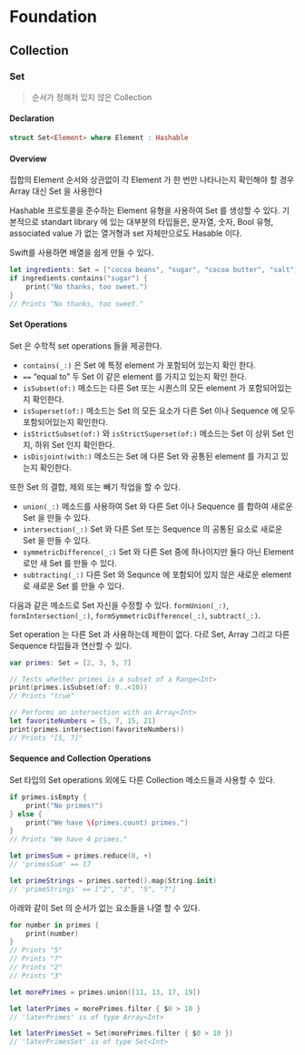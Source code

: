 # Foundation

## Collection 

### Set

> 순서가 정해저 있지 않은 Collection

#### Declaration
```swift
struct Set<Element> where Element : Hashable
```

#### Overview
집합의 Element 순서와 상관없이 각 Element 가 한 번만 나타나는지 확인해야 할 경우 Array 대신 Set 을 사용한다

Hashable 프로토콜을 준수하는 Element 유형을 사용하여 Set 를 생성할 수 있다. 기본적으로 standart library 에 있는 대부분의 타입들은, 문자열, 숫자, Bool 유형, associated value 가 없는 열거형과 set 자체만으로도 Hasable 이다. 

Swift를 사용하면 배열을 쉽게 만들 수 있다.

```swift
let ingredients: Set = ["cocoa beans", "sugar", "cocoa butter", "salt"]
if ingredients.contains("sugar") {
    print("No thanks, too sweet.")
}
// Prints "No thanks, too sweet."
```

#### Set Operations

Set 은 수학적 set operations 들을 제공한다. 

- `contains(_:)` 은 Set 에 특정 element 가 포함되어 있는지 확인 한다. 
- `==` “equal to” 두 Set 이 같은 element 를 가지고 있는지 확인 한다. 
- `isSubset(of:)` 메소드는 다른 Set 또는 시퀀스의 모든 element 가 포함되어있는지 확인한다. 
- `isSuperset(of:)` 메소드는 Set 의 모든 요소가 다른 Set 이나 Sequence 에 모두 포함되어있는지 확인한다. 
- `isStrictSubset(of:)` 와 `isStrictSuperset(of:)` 메소드는 Set 이 상위 Set 인지, 하위 Set 인지 확인한다. 
- `isDisjoint(with:)` 메소드는 Set 에 다른 Set 와 공통된 element 를 가지고 있는지 확인한다. 

또한 Set 의 결합, 제외 또는 빼기 작업을 할 수 있다. 

- `union(_:)` 메소드를 사용하여 Set 와 다른 Set 이나 Sequence 를 합하여 새로운 Set 을 만들 수 있다. 
- `intersection(_:)` Set 와 다른 Set 또는 Sequence 의 공통된 요소로 새로운 Set 을 만들 수 있다. 
- `symmetricDifference(_:)` Set 와 다른 Set 중에 하나이지만 둘다 아닌 Element 로만 새 Set 를 만들 수 있다. 
-  `subtracting(_:)` 다른 Set 와 Sequnce 에 포함되어 있지 않은 새로운 element 로 새로운 Set 를 만들 수 있다. 

다음과 같은 메소드로 Set 자신을 수정할 수 있다. `formUnion(_:)`, `formIntersection(_:)`, `formSymmetricDifference(_:)`,  `subtract(_:)`.

Set operation 는 다른 Set 과 사용하는데 제한이 없다. 다르 Set, Array 그리고 다른 Sequence 타입들과 연산할 수 있다. 

```swift
var primes: Set = [2, 3, 5, 7]

// Tests whether primes is a subset of a Range<Int>
print(primes.isSubset(of: 0..<10))
// Prints "true"

// Performs an intersection with an Array<Int>
let favoriteNumbers = [5, 7, 15, 21]
print(primes.intersection(favoriteNumbers))
// Prints "[5, 7]"

```

#### Sequence and Collection Operations

Set 타입의 Set operations 외에도 다른 Collection 메소드들과 사용할 수 있다. 

```swift
if primes.isEmpty {
    print("No primes!")
} else {
    print("We have \(primes.count) primes.")
}
// Prints "We have 4 primes."

let primesSum = primes.reduce(0, +)
// 'primesSum' == 17

let primeStrings = primes.sorted().map(String.init)
// 'primeStrings' == ["2", "3", "5", "7"]

```

아래와 같이 Set 의 순서가 없는 요소들을 나열 할 수 있다. 

```swift
for number in primes {
    print(number)
}
// Prints "5"
// Prints "7"
// Prints "2"
// Prints "3"
```

```swift
let morePrimes = primes.union([11, 13, 17, 19])

let laterPrimes = morePrimes.filter { $0 > 10 }
// 'laterPrimes' is of type Array<Int>

let laterPrimesSet = Set(morePrimes.filter { $0 > 10 })
// 'laterPrimesSet' is of type Set<Int>

```


